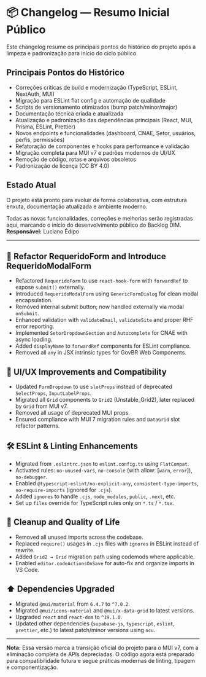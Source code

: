 # 📦 Changelog — Resumo Inicial Público

Este changelog resume os principais pontos do histórico do projeto após a limpeza e padronização para início do ciclo público.

## Principais Pontos do Histórico

- Correções críticas de build e modernização (TypeScript, ESLint, NextAuth, MUI)
- Migração para ESLint flat config e automação de qualidade
- Scripts de versionamento otimizados (bump patch/minor/major)
- Documentação técnica criada e atualizada
- Atualização e padronização das dependências principais (React, MUI, Prisma, ESLint, Prettier)
- Novos endpoints e funcionalidades (dashboard, CNAE, Setor, usuários, perfis, permissões)
- Refatoração de componentes e hooks para performance e validação
- Migração completa para MUI v7 e padrões modernos de UI/UX
- Remoção de código, rotas e arquivos obsoletos
- Padronização de licença (CC BY 4.0)

## Estado Atual

O projeto está pronto para evoluir de forma colaborativa, com estrutura enxuta, documentação atualizada e ambiente moderno.

Todas as novas funcionalidades, correções e melhorias serão registradas aqui, marcando o início do desenvolvimento público do Backlog DIM.
**Responsável:** Luciano Édipo

---

## 🧱 Refactor RequeridoForm and Introduce RequeridoModalForm

- Refactored `RequeridoForm` to use `react-hook-form` with `forwardRef` to expose `submit()` externally.
- Introduced `RequeridoModalForm` using `GenericFormDialog` for clean modal encapsulation.
- Removed internal submit button; now handled externally via modal `onSubmit`.
- Enhanced validation with `validateEmail`, `validateSite` and proper RHF error reporting.
- Implemented `SetorDropdownSection` and `Autocomplete` for CNAE with async loading.
- Added `displayName` to `forwardRef` components for ESLint compliance.
- Removed all `any` in JSX intrinsic types for GovBR Web Components.

## 🎨 UI/UX Improvements and Compatibility

- Updated `FormDropdown` to use `slotProps` instead of deprecated `SelectProps`, `InputLabelProps`.
- Migrated all `Grid` components to `Grid2` (Unstable_Grid2), later replaced by `Grid` from MUI v7.
- Removed all usage of deprecated MUI props.
- Ensured compliance with MUI 7 migration rules and `DataGrid` slot refactor patterns.

## 🛠 ESLint & Linting Enhancements

- Migrated from `.eslintrc.json` to `eslint.config.ts` using `FlatCompat`.
- Activated rules: `no-unused-vars`, `no-console` (with allow: [`warn`, `error`]), `no-debugger`.
- Enabled `@typescript-eslint/no-explicit-any`, `consistent-type-imports`, `no-require-imports` (ignored for `.cjs`).
- Added `ignores` to handle `.cjs`, `node_modules`, `public`, `.next`, etc.
- Set up `files` override for TypeScript rules only on `*.ts` / `*.tsx`.

## 🧹 Cleanup and Quality of Life

- Removed all unused imports across the codebase.
- Replaced `require()` usages in `.cjs` files with `ignores` in ESLint instead of rewrite.
- Added `Grid2 → Grid` migration path using codemods where applicable.
- Enabled `editor.codeActionsOnSave` for auto-fix and organize imports in VS Code.

## ⬆️ Dependencies Upgraded

- Migrated `@mui/material` from `6.4.7` to `^7.0.2`.
- Migrated `@mui/icons-material` and `@mui/x-data-grid` to latest versions.
- Upgraded `react` and `react-dom` to `^19.1.0`.
- Updated other dependencies (`supabase-js`, `typescript`, `eslint`, `prettier`, etc.) to latest patch/minor versions using `ncu`.

---

**Nota:** Essa versão marca a transição oficial do projeto para o MUI v7, com a eliminação completa de APIs depreciadas. O código agora está preparado para compatibilidade futura e segue práticas modernas de linting, tipagem e componentização.
